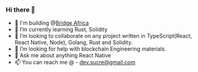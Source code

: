 ### Hi there 👋
- 🔭 I'm building @[Bridge Africa](www.bridge.africa)
- 🌱 I’m currently learning Rust, Solidity
- 👯 I’m looking to collaborate on any project written in TypeScript(React, React Native, Node), Golang, Rust and Solidity.
- 🤔 I’m looking for help with blockchain Engineering materials.
- 💬 Ask me about anything React Native
- 📫 You can reach me @ - dev.sucre@gmail.com
